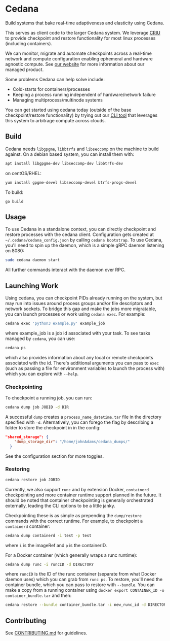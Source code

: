 # Cedana

Build systems that bake real-time adaptiveness and elasticity using Cedana.

This serves as client code to the larger Cedana system. We leverage [CRIU](https://github.com/checkpoint-restore/criu) to provide checkpoint and restore functionality for most linux processes (including containers).

We can monitor, migrate and automate checkpoints across a real-time network and compute configuration enabling ephemeral and hardware agnostic compute. See [our website](https://cedana.ai) for more information about our managed product.

Some problems Cedana can help solve include:

- Cold-starts for containers/processes
- Keeping a process running independent of hardware/network failure
- Managing multiprocess/multinode systems

You can get started using cedana today (outside of the base checkpoint/restore functionality) by trying out our [CLI tool](https://github.com/cedana/cedana-cli) that leverages this system to arbitrage compute across clouds.


## Build

Cedana needs `libgpgme`, `libbtrfs` and `libseccomp` on the machine to build against. On a debian based system, you can install them with: 

``` sh
apt install libgpgme-dev libseccomp-dev libbtrfs-dev
```

on centOS/RHEL: 

``` sh
yum install gpgme-devel libseccomp-devel btrfs-progs-devel 
```

To build: 

```go build```


## Usage

To use Cedana in a standalone context, you can directly checkpoint and restore processes with the cedana client. Configuration gets created at `~/.cedana/cedana_config.json` by calling `cedana bootstrap`. To use Cedana, you'll need to spin up the daemon, which is a simple gRPC daemon listening on 8080:

```sh
sudo cedana daemon start
```

All further commands interact with the daemon over RPC.


## Launching Work

Using cedana, you can checkpoint PIDs already running on the system, but may run into issues around process groups and/or file descriptors and network sockets. To bridge this gap and make the jobs more migratable, you can launch processes or work using `cedana exec`. For example:

```sh
cedana exec 'python3 example.py' example_job
```

where example_job is a job id associated with your task. To see tasks managed by `cedana`, you can use:

```sh
cedana ps
```

which also provides information about any local or remote checkpoints associated with the id. There's additional arguments you can pass to `exec` (such as passing a file for environment variables to launch the process with) which you can explore with `--help`.

### Checkpointing
To checkpoint a running job, you can run:

```sh
cedana dump job JOBID -d DIR
```
A successful `dump` creates a `process_name_datetime.tar` file in the directory specified with `-d`. Alternatively, you can forego the flag by describing a folder to store the checkpoint in in the config:

```json
"shared_storage": {
    "dump_storage_dir": "/home/johnAdams/cedana_dumps/"
  }
```

See the configuration section for more toggles.

### Restoring

```sh
cedana restore job JOBID
```

Currently, we also support `runc` and by extension Docker, `containerd` checkpointing and more container runtime support planned in the future. It should be noted that container checkpointing is generally orchestrated externally, leading the CLI options to be a little janky.

Checkpointing these is as simple as prepending the `dump/restore` commands with the correct runtime. For example, to checkpoint a `containerd` container:

```sh
cedana dump containerd -i test -p test
```

where `i` is the imageRef and `p` is the containerID.

For a Docker container (which generally wraps a runc runtime):

```sh
cedana dump runc -i runcID -d DIRECTORY
```

where `runcID` is the ID of the runc container (separate from what Docker daemon uses) which you can grab from `runc ps`. To restore, you'll need the container bundle, which you can pass to restore with `--bundle`. You can make a copy from a running container using `docker export CONTAINER_ID -o container_bundle.tar` and then:

```sh
cedana restore --bundle container_bundle.tar -i new_runc_id -d DIRECTORY
```

## Contributing
See [CONTRIBUTING.md](CONTRIBUTING.md) for guidelines.
